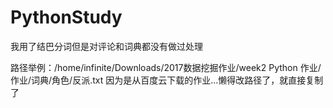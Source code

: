 # PythonStudy
我用了结巴分词但是对评论和词典都没有做过处理

路径举例：/home/infinite/Downloads/2017数据挖掘作业/week2 Python 作业/作业/词典/角色/反派.txt
因为是从百度云下载的作业...懒得改路径了，就直接复制了

